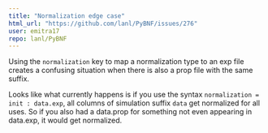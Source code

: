 ```yaml
---
title: "Normalization edge case"
html_url: "https://github.com/lanl/PyBNF/issues/276"
user: emitra17
repo: lanl/PyBNF
---
```


Using the `normalization` key to map a normalization type to an exp file creates a confusing situation when there is also a prop file with the same suffix. 

Looks like what currently happens is if you use the syntax `normalization = init : data.exp`, all columns of simulation suffix `data` get normalized for all uses. So if you also had a data.prop for something not even appearing in data.exp, it would get normalized. 